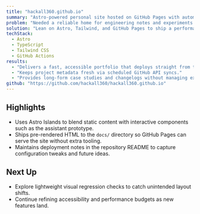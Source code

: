 ```yaml
---
title: "hackall360.github.io"
summary: "Astro-powered personal site hosted on GitHub Pages with automation-friendly workflows."
problem: "Needed a reliable home for engineering notes and experiments without relying on a custom domain."
solution: "Lean on Astro, Tailwind, and GitHub Pages to ship a performant portfolio backed by reproducible builds and synced project data."
techStack:
  - Astro
  - TypeScript
  - Tailwind CSS
  - GitHub Actions
results:
  - "Delivers a fast, accessible portfolio that deploys straight from the main branch."
  - "Keeps project metadata fresh via scheduled GitHub API syncs."
  - "Provides long-form case studies and changelogs without managing external CMS infrastructure."
github: "https://github.com/hackall360/hackall360.github.io"
---
```


## Highlights

- Uses Astro Islands to blend static content with interactive components such as the assistant prototype.
- Ships pre-rendered HTML to the `docs/` directory so GitHub Pages can serve the site without extra tooling.
- Maintains deployment notes in the repository README to capture configuration tweaks and future ideas.

## Next Up

- Explore lightweight visual regression checks to catch unintended layout shifts.
- Continue refining accessibility and performance budgets as new features land.
